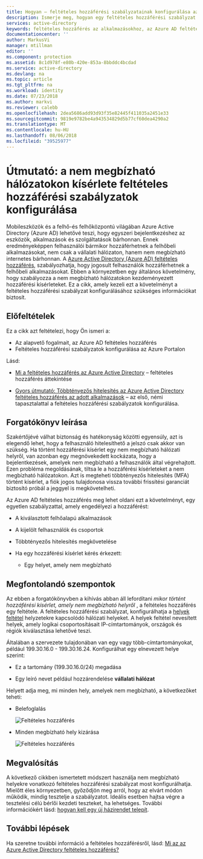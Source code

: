 ```yaml
---
title: Hogyan – feltételes hozzáférési szabályzatainak konfigurálása az Azure Active Directory hozzáférési a nem megbízható hálózatokhoz |} A Microsoft Docs
description: Ismerje meg, hogyan egy feltételes hozzáférési szabályzat konfigurálása az Azure Active Directoryban (Azure AD) való hozzáférési kísérleteket a nem megbízható hálózatokon.
services: active-directory
keywords: feltételes hozzáférés az alkalmazásokhoz, az Azure AD feltételes hozzáférés, biztonságos hozzáférés a vállalati erőforrásokhoz, a feltételes hozzáférési szabályzatok
documentationcenter: ''
author: MarkusVi
manager: mtillman
editor: ''
ms.component: protection
ms.assetid: 8c1d978f-e80b-420e-853a-8bbddc4bcdad
ms.service: active-directory
ms.devlang: na
ms.topic: article
ms.tgt_pltfrm: na
ms.workload: identity
ms.date: 07/23/2018
ms.author: markvi
ms.reviewer: calebb
ms.openlocfilehash: 2dea5686add93d93f35e82445f411035a2451e33
ms.sourcegitcommit: 9819e9782be4a943534829d5b77cf60dea4290a2
ms.translationtype: MT
ms.contentlocale: hu-HU
ms.lasthandoff: 08/06/2018
ms.locfileid: "39525977"
---
```

# <a name="how-to-configure-conditional-access-policies-for-access-attempts-from-untrusted-networks"></a>Útmutató: a nem megbízható hálózatokon kísérlete feltételes hozzáférési szabályzatok konfigurálása   

Mobileszközök és a felhő-és felhőközpontú világában Azure Active Directory (Azure AD) lehetővé teszi, hogy egyszeri bejelentkezéshez az eszközök, alkalmazások és szolgáltatások bárhonnan. Ennek eredményeképpen felhasználói bármikor hozzáférhetnek a felhőbeli alkalmazásokat, nem csak a vállalati hálózaton, hanem nem megbízható internetes bárhonnan. A [Azure Active Directory (Azure AD) feltételes hozzáférés](active-directory-conditional-access-azure-portal.md), szabályozhatja, hogy jogosult felhasználók hozzáférhetnek a felhőbeli alkalmazásokat. Ebben a környezetben egy általános követelmény, hogy szabályozza a nem megbízható hálózatokon kezdeményezett hozzáférési kísérleteket. Ez a cikk, amely kezeli ezt a követelményt a feltételes hozzáférési szabályzat konfigurálásához szükséges információkat biztosít. 

## <a name="prerequisites"></a>Előfeltételek

Ez a cikk azt feltételezi, hogy Ön ismeri a: 

- Az alapvető fogalmait, az Azure AD feltételes hozzáférés 
- Feltételes hozzáférési szabályzatok konfigurálása az Azure Portalon

Lásd:

- [Mi a feltételes hozzáférés az Azure Active Directory](active-directory-conditional-access-azure-portal.md) – feltételes hozzáférés áttekintése 

- [Gyors útmutató: Többtényezős hitelesítés az Azure Active Directory feltételes hozzáférés az adott alkalmazások](conditional-access/app-based-mfa.md) – az első, némi tapasztalattal a feltételes hozzáférési szabályzatok konfigurálása. 


## <a name="scenario-description"></a>Forgatókönyv leírása

Szakértőjévé válhat biztonság és hatékonyság közötti egyensúly, azt is elegendő lehet, hogy a felhasználó hitelesíthető a jelszó csak akkor van szükség. Ha történt hozzáférési kísérlet egy nem megbízható hálózati helyről, van azonban egy megnövekedett kockázata, hogy a bejelentkezések, amelyek nem megbízható a felhasználók által végrehajtott. Ezen probléma megoldásának, tiltsa le a hozzáférési kísérleteket a nem megbízható hálózatokon. Azt is megteheti többtényezős hitelesítés (MFA) történt kísérlet, a fiók jogos tulajdonosa vissza további frissítési garanciát biztosító próbál a jeggyel is megkövetelheti. 

Az Azure AD feltételes hozzáférés meg lehet oldani ezt a követelményt, egy egyetlen szabályzattal, amely engedélyezi a hozzáférést: 

- A kiválasztott felhőalapú alkalmazások

- A kijelölt felhasználók és csoportok  

- Többtényezős hitelesítés megkövetelése 

- Ha egy hozzáférési kísérlet kérés érkezett: 

    - Egy helyet, amely nem megbízható


## <a name="considerations"></a>Megfontolandó szempontok

Az ebben a forgatókönyvben a kihívás abban áll lefordítani *mikor történt hozzáférési kísérlet, amely nem megbízható helyről* , a feltételes hozzáférés egy feltétele. A feltételes hozzáférési szabályzat, konfigurálhatja a [helyek feltétel](conditional-access/location-condition.md) helyzetekre kapcsolódó hálózati helyeket. A helyek feltétel nevesített helyek, amely logikai csoportosításait IP-címtartományok, országok és régiók kiválasztása lehetővé teszi.  

Általában a szervezete tulajdonában van egy vagy több-címtartományokat, például 199.30.16.0 - 199.30.16.24.
Konfigurálhat egy elnevezett helye szerint:

- Ez a tartomány (199.30.16.0/24) megadása 

- Egy leíró nevet például hozzárendelése **vállalati hálózat** 


Helyett adja meg, mi minden hely, amelyek nem megbízható, a következőket teheti:

- Belefoglalás 

    ![Feltételes hozzáférés](./media/active-directory-conditional-access-untrusted-networks/02.png)

- Minden megbízható hely kizárása 

    ![Feltételes hozzáférés](./media/active-directory-conditional-access-untrusted-networks/01.png)



## <a name="implementation"></a>Megvalósítás

A következő cikkben ismertetett módszert használja nem megbízható helyekre vonatkozó feltételes hozzáférési szabályzat most konfigurálhatja. Mielőtt éles környezetben, győződjön meg arról, hogy az elvárt módon működik, mindig tesztelje a szabályzatot. Ideális esetben hajtsa végre a tesztelési célú bérlői kezdeti teszteket, ha lehetséges. További információkért lásd: [hogyan kell egy új házirendet telepít](conditional-access/best-practices.md#how-should-you-deploy-a-new-policy). 



## <a name="next-steps"></a>További lépések

Ha szeretne további információ a feltételes hozzáférésről, lásd: [Mi az az Azure Active Directory feltételes hozzáférés?](active-directory-conditional-access-azure-portal.md)